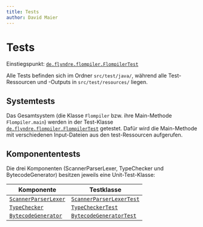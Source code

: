 ```yaml
---
title: Tests
author: David Maier
---
```


# Tests

Einstiegspunkt: [`de.flyndre.flompiler.FlompilerTest`](../src/test/java/de/flyndre/flompiler/FlompilerTest.java)

Alle Tests befinden sich im Ordner `src/test/java/`, während alle Test-Ressourcen und -Outputs in `src/test/resources/` liegen.

## Systemtests

Das Gesamtsystem (die Klasse `Flompiler` bzw. ihre Main-Methode `Flompiler.main`) werden in der Test-Klasse [`de.flyndre.flompiler.FlompilerTest`](../src/test/java/de/flyndre/flompiler/FlompilerTest.java) getestet.
Dafür wird die Main-Methode mit verschiedenen Input-Dateien aus den test-Ressourcen aufgerufen.

## Komponententests

Die drei Komponenten (ScannerParserLexer, TypeChecker und BytecodeGenerator) besitzen jeweils eine Unit-Test-Klasse:

| Komponente                                                                                               | Testklasse                                                                                                       |
|----------------------------------------------------------------------------------------------------------|------------------------------------------------------------------------------------------------------------------|
| [`ScannerParserLexer`](../src/main/java/de/flyndre/flompiler/scannerparserlexer/ScannerParserLexer.java) | [`ScannerParserLexerTest`](../src/test/java/de/flyndre/flompiler/scannerparserlexer/ScannerParserLexerTest.java) |
| [`TypeChecker`](../src/main/java/de/flyndre/flompiler/typecheker/TypeChecker.java)                       | [`TypeCheckerTest`](../src/test/java/de/flyndre/flompiler/typecheker/TypeCheckerTest.java)                       |
| [`BytecodeGenerator`](../src/main/java/de/flyndre/flompiler/bytecodegenerator/BytecodeGenerator.java)    | [`BytecodeGeneratorTest`](../src/test/java/de/flyndre/flompiler/bytecodegenerator/BytecodeGeneratorTest.java)    |
